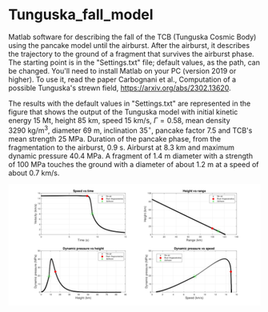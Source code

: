 # Tunguska_fall_model
Matlab software for describing the fall of the TCB (Tunguska Cosmic Body) using the pancake model until the airburst. After the airburst, it describes the trajectory to the ground of a fragment that survives the airburst phase. 
The starting point is in the "Settings.txt" file; default values, as the path, can be changed. You'll need to install Matlab on your PC (version 2019 or higher). To use it, read the paper Carbognani et al., Computation of a possible Tunguska's strewn field, https://arxiv.org/abs/2302.13620. 

The results with the default values in "Settings.txt" are represented in the figure that shows the output of the Tunguska model with initial kinetic energy 15 Mt, height 85 km, speed 15 km/s, $\Gamma = 0.58$, mean density $3290 ~\textrm{kg}/\textrm{m}^3$, diameter 69 m, inclination $35^\circ$, pancake factor 7.5 and TCB's mean strength 25 MPa. Duration of the pancake phase, from the fragmentation to the airburst, 0.9 s. Airburst at 8.3 km and maximum dynamic pressure 40.4 MPa. A fragment of 1.4 m diameter with a strength of 100 MPa touches the ground with a diameter of about 1.2 m at a speed of about 0.7 km/s.

![Alt text](Tunguska_model_15kms.jpg)
